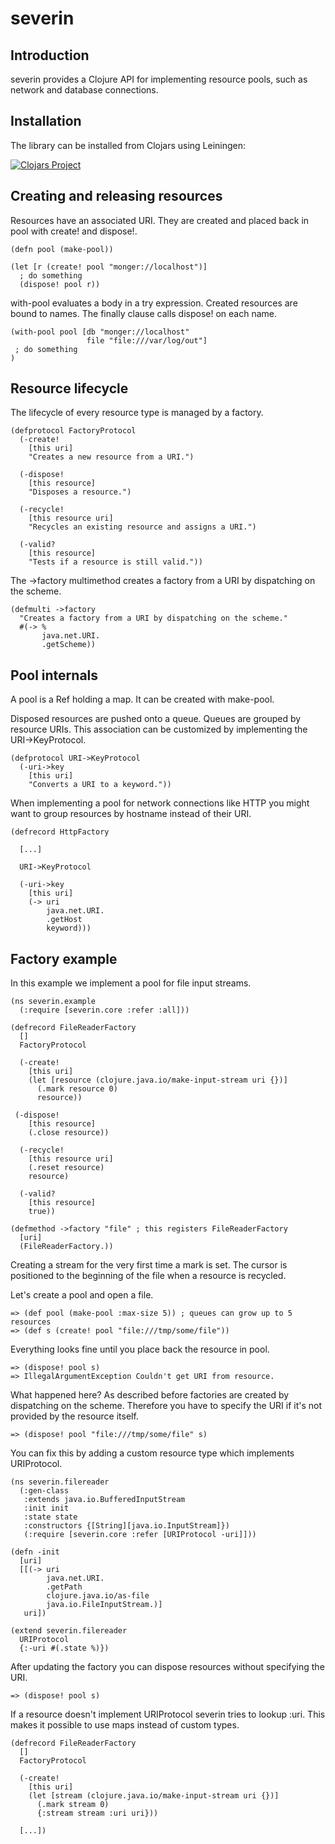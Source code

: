 # severin

## Introduction

severin provides a Clojure API for implementing resource pools, such as
network and database connections.

## Installation

The library can be installed from Clojars using Leiningen:

[![Clojars Project](https://img.shields.io/clojars/v/zcfux/severin.svg)](https://clojars.org/zcfux/severin)

## Creating and releasing resources

Resources have an associated URI. They are created and placed back in pool
with create! and dispose!.

```
(defn pool (make-pool))

(let [r (create! pool "monger://localhost")]
  ; do something
  (dispose! pool r))
```

with-pool evaluates a body in a try expression. Created resources are bound
to names. The finally clause calls dispose! on each name.

```
(with-pool pool [db "monger://localhost"
                 file "file:///var/log/out"]
 ; do something
)
```

## Resource lifecycle

The lifecycle of every resource type is managed by a factory.

```
(defprotocol FactoryProtocol
  (-create!
    [this uri]
    "Creates a new resource from a URI.")

  (-dispose!
    [this resource]
    "Disposes a resource.")

  (-recycle!
    [this resource uri]
    "Recycles an existing resource and assigns a URI.")

  (-valid?
    [this resource]
    "Tests if a resource is still valid."))
```

The ->factory multimethod creates a factory from a URI by dispatching on the
scheme.

```
(defmulti ->factory
  "Creates a factory from a URI by dispatching on the scheme."
  #(-> %
       java.net.URI.
       .getScheme))
```

## Pool internals

A pool is a Ref holding a map. It can be created with make-pool.

Disposed resources are pushed onto a queue. Queues are grouped by resource
URIs. This association can be customized by implementing the URI->KeyProtocol.

```
(defprotocol URI->KeyProtocol
  (-uri->key
    [this uri]
    "Converts a URI to a keyword."))
```

When implementing a pool for network connections like HTTP you might want to
group resources by hostname instead of their URI.

```
(defrecord HttpFactory

  [...]

  URI->KeyProtocol

  (-uri->key
    [this uri]
    (-> uri
        java.net.URI.
        .getHost
        keyword)))
```

## Factory example

In this example we implement a pool for file input streams.

```
(ns severin.example
  (:require [severin.core :refer :all]))

(defrecord FileReaderFactory
  []
  FactoryProtocol

  (-create!
    [this uri]
    (let [resource (clojure.java.io/make-input-stream uri {})]
      (.mark resource 0)
      resource))

 (-dispose!
    [this resource]
    (.close resource))

  (-recycle!
    [this resource uri]
    (.reset resource)
    resource)

  (-valid?
    [this resource]
    true))

(defmethod ->factory "file" ; this registers FileReaderFactory
  [uri]
  (FileReaderFactory.))
```

Creating a stream for the very first time a mark is set. The cursor is
positioned to the beginning of the file when a resource is recycled.

Let's create a pool and open a file.

```
=> (def pool (make-pool :max-size 5)) ; queues can grow up to 5 resources
=> (def s (create! pool "file:///tmp/some/file"))
```

Everything looks fine until you place back the resource in pool.

```
=> (dispose! pool s)
=> IllegalArgumentException Couldn't get URI from resource.
```

What happened here? As described before factories are created by dispatching
on the scheme. Therefore you have to specify the URI if it's not provided by
the resource itself.

```
=> (dispose! pool "file:///tmp/some/file" s)
```

You can fix this by adding a custom resource type which implements URIProtocol.

```
(ns severin.filereader
  (:gen-class
   :extends java.io.BufferedInputStream
   :init init
   :state state
   :constructors {[String][java.io.InputStream]})
   (:require [severin.core :refer [URIProtocol -uri]]))

(defn -init
  [uri]
  [[(-> uri
        java.net.URI.
        .getPath
        clojure.java.io/as-file
        java.io.FileInputStream.)]
   uri])

(extend severin.filereader
  URIProtocol
  {:-uri #(.state %)})
```

After updating the factory you can dispose resources without specifying the
URI.

```
=> (dispose! pool s)
```

If a resource doesn't implement URIProtocol severin tries to lookup :uri. This
makes it possible to use maps instead of custom types.

```
(defrecord FileReaderFactory
  []
  FactoryProtocol

  (-create!
    [this uri]
    (let [stream (clojure.java.io/make-input-stream uri {})]
      (.mark stream 0)
      {:stream stream :uri uri}))

  [...])
```

